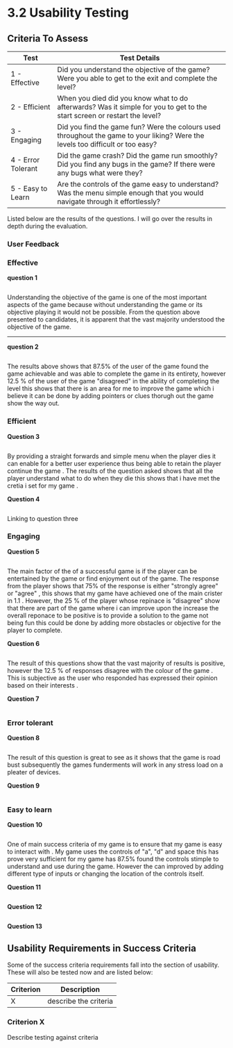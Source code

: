 # 3.2 Usability Testing

## Criteria To Assess

| Test               | Test Details                                                                                                                      |
| ------------------ | --------------------------------------------------------------------------------------------------------------------------------- |
| 1 - Effective      | Did you understand the objective of the game? Were you able to get to the exit and complete the level?                            |
| 2 - Efficient      | When you died did you know what to do afterwards? Was it simple for you to get to the start screen or restart the level?          |
| 3 - Engaging       | Did you find the game fun? Were the colours used throughout the game to your liking? Were the levels too difficult or too easy?   |
| 4 - Error Tolerant | Did the game crash? Did the game run smoothly? Did you find any bugs in the game? If there were any bugs what were they?          |
| 5 - Easy to Learn  | Are the controls of the game easy to understand? Was the menu simple enough that you would navigate through it effortlessly?      |

Listed below are the results of the questions. I will go over the results in depth during the evaluation.

### User Feedback

### **Effective**

**question 1**&#x20;

<figure><img src="../.gitbook/assets/image (1) (3).png" alt=""><figcaption></figcaption></figure>

Understanding the objective of the game is one of the most important aspects of the game because without understanding the game or its objective playing it would not be possible. From the question above presented to candidates, it is apparent that the vast majority understood the objective of the game.&#x20;

****

**question 2**



<figure><img src="../.gitbook/assets/image (1).png" alt=""><figcaption><p> </p></figcaption></figure>

The results above shows that 87.5% of the user of the game found the game achievable and was able to complete the game in its entirety, however 12.5 % of the user of the game "disagreed" in the ability of completing the level this shows that there is an area for me to improve the game which i believe it can be done by adding pointers or clues thorugh out the game show the way out.

### Efficient

**Question 3**

<figure><img src="../.gitbook/assets/image (5).png" alt=""><figcaption></figcaption></figure>

By providing  a straight forwards and simple menu when the player dies it can enable for a better user experience thus being able to retain the player continue the game . The results of the question asked shows that all the player understand what to do when they die this shows that i  have met the cretia i set for my game .&#x20;

**Question 4**

<figure><img src="../.gitbook/assets/image (13).png" alt=""><figcaption></figcaption></figure>

Linking to question three&#x20;

### Engaging

**Question 5**

<figure><img src="../.gitbook/assets/image.png" alt=""><figcaption></figcaption></figure>

The main factor of the of a successful game is if the player can be entertained by the game or find enjoyment out of the game. The response from the player shows that 75% of the response is either "strongly agree" or "agree" , this shows that my game have achieved one of the main crister in 1.1 . However, the 25 % of the player whose repinace is "disagree" show that there are part of the game where i can improve upon the increase the overall reponace  to be positive is to provide a  solution to the game not being fun this could be done by adding more obstacles or objective for the player to complete.

**Question 6**

<figure><img src="../.gitbook/assets/image (11).png" alt=""><figcaption></figcaption></figure>

The result of this questions show that the vast majority of results is positive, however the 12.5 % of responses disagree with the colour of the game . This is subjective as the user who responded has expressed their opinion based on their interests .

**Question 7**

<figure><img src="../.gitbook/assets/image (16).png" alt=""><figcaption></figcaption></figure>





### Error tolerant

**Question 8**

<figure><img src="../.gitbook/assets/image (8).png" alt=""><figcaption></figcaption></figure>

The result of this question is great to see as it shows that the game is road bust subsequently the games funderments will work in any stress load on a pleater of devices.&#x20;

**Question 9**

<figure><img src="../.gitbook/assets/image (10).png" alt=""><figcaption></figcaption></figure>



### Easy to learn&#x20;

**Question 10**

<figure><img src="../.gitbook/assets/image (17).png" alt=""><figcaption></figcaption></figure>

One of main success criteria of my game is to ensure that my game is easy to interact with . My game uses the controls of "a", "d" and space this has prove very sufficient for my game has 87.5% found the controls stimple to understand and use during the game. However the can improved by adding different type of inputs or changing the location of the controls itself.&#x20;

**Question 11**

<figure><img src="../.gitbook/assets/image (15).png" alt=""><figcaption></figcaption></figure>

**Question 12**

<figure><img src="../.gitbook/assets/image (14).png" alt=""><figcaption></figcaption></figure>

**Question 13**

## Usability Requirements in Success Criteria

Some of the success criteria requirements fall into the section of usability. These will also be tested now and are listed below:

| Criterion | Description           |
| --------- | --------------------- |
| X         | describe the criteria |

### Criterion X

Describe testing against criteria
